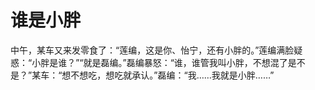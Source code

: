 # 谁是小胖

中午，某车又来发零食了：“莲编，这是你、怡宁，还有小胖的。”莲编满脸疑惑：“小胖是谁？”“就是磊编。”磊编暴怒：“谁，谁管我叫小胖，不想混了是不是？”某车：“想不想吃，想吃就承认。”磊编：“我……我就是小胖……”